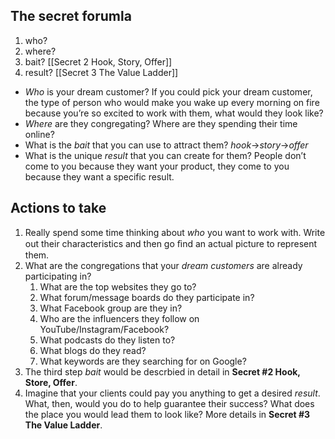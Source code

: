 ## The secret forumla
1. who?
2. where?
3. bait? [[Secret 2 Hook, Story, Offer]]
4. result? [[Secret 3 The Value Ladder]]

- *Who* is your dream customer? If you could pick your dream customer, the type of person who would make you wake up every morning on fire because you’re so excited to work with them, what would they look like?
- *Where* are they congregating? Where are they spending their time online?
- What is the *bait* that you can use to attract them? *hook*->*story*->*offer*
- What is the unique *result* that you can create for them? People don’t come to you because they want your product, they come to you because they want a specific result.

## Actions to take
1. Really spend some time thinking about *who* you want to work with. Write out their characteristics and then go ﬁnd an actual picture to represent them.
2. What are the congregations that your *dream customers* are already participating in? 
	1. What are the top websites they go to?
	2. What forum/message boards do they participate in?
	3. What Facebook group are they in?
	4. Who are the influencers they follow on YouTube/Instagram/Facebook?
	5. What podcasts do they listen to?
	6. What blogs do they read?
	7. What keywords are they searching for on Google?
3. The third step *bait* would be descrbied in detail in **Secret #2 Hook, Store, Offer**. 
4. Imagine that your clients could pay you anything to get a desired *result*. What, then, would you do to help guarantee their success? What does the place you would lead them to look like? More details in **Secret #3 The Value Ladder**.



